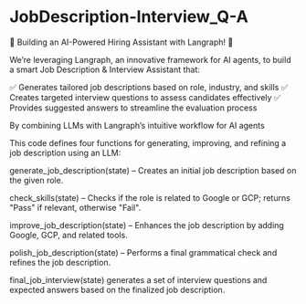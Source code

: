 # JobDescription-Interview_Q-A
🚀 Building an AI-Powered Hiring Assistant with Langraph! 🤖

We’re leveraging Langraph, an innovative framework for AI agents, to build a smart Job Description & Interview Assistant that:

✅ Generates tailored job descriptions based on role, industry, and skills
✅ Creates targeted interview questions to assess candidates effectively
✅ Provides suggested answers to streamline the evaluation process

By combining LLMs with Langraph’s intuitive workflow for AI agents

This code defines four functions for generating, improving, and refining a job description using an LLM:

generate_job_description(state) – Creates an initial job description based on the given role.

check_skills(state) – Checks if the role is related to Google or GCP; returns "Pass" if relevant, otherwise "Fail".

improve_job_description(state) – Enhances the job description by adding Google, GCP, and related tools.

polish_job_description(state) – Performs a final grammatical check and refines the job description.

final_job_interview(state) generates a set of interview questions and expected answers based on the finalized job description.


